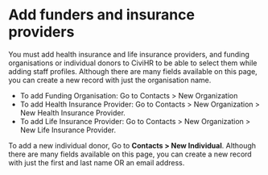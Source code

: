 Add funders and insurance providers
==========

You must add health insurance and life insurance providers, and funding organisations or individual donors to CiviHR to be able to select them while adding staff profiles. Although there are many fields available on this page, you can create a new record with just the organisation name. 

-   To add Funding Organisation:  Go to Contacts > New Organization
-   To add Health Insurance Provider: Go to Contacts > New Organization > New Health Insurance Provider.
-   To add Life Insurance Provider:  Go to Contacts > New Organization > New Life Insurance Provider.

To add a new individual donor, Go to **Contacts > New Individual**. Although there are many fields available on this page, you can create a new record with just the first and last name OR an email address. 
